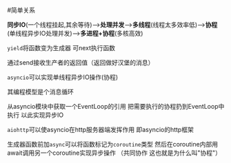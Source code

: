 #简单关系

**同步IO**(一个线程挂起,其余等待)—>**处理并发**—>**多线程**(线程太多效率低)—>**协程**(单线程异步IO处理并发)—>**多进程+协程**(多核高效)



`yield`将函数变为生成器 可next执行函数 

通过send接收生产者的返回值（返回做好汉堡的消息）



`asyncio`可以实现单线程异步IO操作(协程) 

其编程模型是个消息循环  

 从asyncio模块中获取一个EventLoop的引用 把需要执行的协程扔到EventLoop中执行 以此实现异步IO

`aiohttp`可以使asyncio在http服务器端发挥作用  即asyncio的http框架

生成器函数前加`async`可以将函数标记为`coroutine`类型 然后在coroutine内部用await调用另一个coroutine实现异步操作  （共同协作 这也就是为什么叫"协程"）



